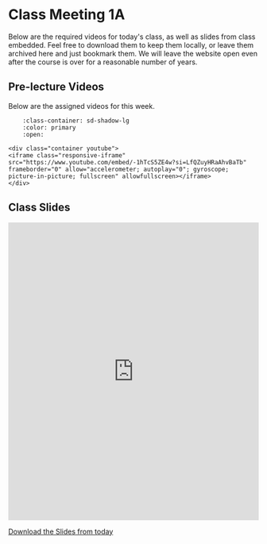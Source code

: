 # Class Meeting 1A

Below are the required videos for today's class, as well as slides from class embedded.
Feel free to download them to keep them locally, or leave them archived here and just bookmark them.
We will leave the website open even after the course is over for a reasonable number of years.

## Pre-lecture Videos

Below are the assigned videos for this week.

```{dropdown} 1. Introduction to Machine Learning
    :class-container: sd-shadow-lg
    :color: primary
    :open:

<div class="container youtube">
<iframe class="responsive-iframe" src="https://www.youtube.com/embed/-1hTcS5ZE4w?si=LfQZuyHRaAhvBaTb" frameborder="0" allow="accelerometer; autoplay="0"; gyroscope; picture-in-picture; fullscreen" allowfullscreen></iframe>
</div>
```

## Class Slides

<div>
<iframe src="https://firasm.github.io/cpsc330-slides/slides-01-intro" width="100%" height="600px" frameBorder="0"> </iframe>
</div>

[Download the Slides from today](../../files/Lec01.pdf)

